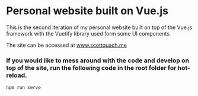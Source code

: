 # Personal website built on Vue.js

This is the second iteration of my personal website built on top of the Vue.js framework with the Vuetify library used form some UI components. 

The site can be accessed at www.scottquach.me

### If you would like to mess around with the code and develop on top of the site, run the following code in the root folder for hot-reload.
```
npm run serve
```
